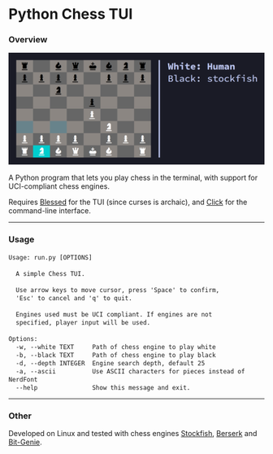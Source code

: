 # Python Chess TUI

### Overview

<img src="assets/images/tui_screenshot.png" width="600"/>

A Python program that lets you play chess in the terminal, with support for UCI-compliant chess engines.

Requires [Blessed](https://github.com/jquast/blessed) for the TUI (since curses is archaic), and [Click](https://github.com/pallets/click) for the command-line interface.

---

### Usage
```
Usage: run.py [OPTIONS]

  A simple Chess TUI.

  Use arrow keys to move cursor, press 'Space' to confirm,
  'Esc' to cancel and 'q' to quit.

  Engines used must be UCI compliant. If engines are not
  specified, player input will be used.

Options:
  -w, --white TEXT     Path of chess engine to play white
  -b, --black TEXT     Path of chess engine to play black
  -d, --depth INTEGER  Engine search depth, default 25
  -a, --ascii          Use ASCII characters for pieces instead of NerdFont
  --help               Show this message and exit.
```
---

### Other

Developed on Linux and tested with chess engines [Stockfish](https://github.com/official-stockfish/Stockfish), [Berserk](https://github.com/jhonnold/berserk) and [Bit-Genie](https://github.com/Aryan1508/Bit-Genie).
